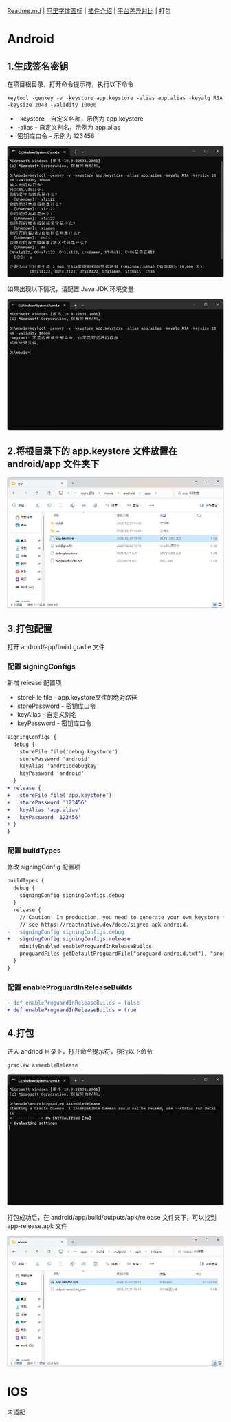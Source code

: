 [Readme.md](../README.md) | [阿里字体图标](./iconfont.md) | [插件介绍](./plugin.md) | [平台差异对比](./difference.md) | 打包

# Android

## 1.生成签名密钥

在项目根目录，打开命令提示符，执行以下命令

```
keytool -genkey -v -keystore app.keystore -alias app.alias -keyalg RSA -keysize 2048 -validity 10000
```

* -keystore - 自定义名称，示例为 app.keystore
* -alias - 自定义别名，示例为 app.alias
* 密钥库口令 - 示例为 123456

![](../src/assets/design-sketch/release-config.png)

如果出现以下情况，请配置 Java JDK 环境变量

![](../src/assets/design-sketch/release-config-error.png)

## 2.将根目录下的 app.keystore 文件放置在 android/app 文件夹下

![](../src/assets/design-sketch/release-location.png)

## 3.打包配置

打开 android/app/build.gradle 文件

### 配置 signingConfigs

新增 release 配置项

* storeFile file - app.keystore文件的绝对路径
* storePassword - 密钥库口令
* keyAlias - 自定义别名
* keyPassword - 密钥库口令

```diff
signingConfigs {
  debug {
    storeFile file('debug.keystore')
    storePassword 'android'
    keyAlias 'androiddebugkey'
    keyPassword 'android'
  }
+ release {
+   storeFile file('app.keystore')
+   storePassword '123456'
+   keyAlias 'app.alias'
+   keyPassword '123456'
+ }
}
```

### 配置 buildTypes

修改 signingConfig 配置项

```diff
buildTypes {
  debug {
    signingConfig signingConfigs.debug
  }
  release {
    // Caution! In production, you need to generate your own keystore file.
    // see https://reactnative.dev/docs/signed-apk-android.
-   signingConfig signingConfigs.debug
+   signingConfig signingConfigs.release
    minifyEnabled enableProguardInReleaseBuilds
    proguardFiles getDefaultProguardFile("proguard-android.txt"), "proguard-rules.pro"
  }
}
```

### 配置 enableProguardInReleaseBuilds

```diff
- def enableProguardInReleaseBuilds = false
+ def enableProguardInReleaseBuilds = true
```

## 4.打包

进入 andriod 目录下，打开命令提示符，执行以下命令

```
gradlew assembleRelease
```

![](../src/assets/design-sketch/release-build.png)

打包成功后，在 android/app/build/outputs/apk/release 文件夹下，可以找到 app-release.apk 文件

![](../src/assets/design-sketch/release-apk.png)

# IOS

未适配
